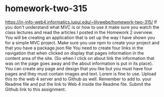 # homework-two-315
https://in-info-web4.informatics.iupui.edu/~lilywebe/homework-two-315/
If you don't understand what MVC is or how to use it make sure you watch the class lectures and read the articles I posted in the Homework 2 overview. 
You will be creating an application that is set up the way I have shown you for a simple MVC project. 
Make sure you use npm to create your project and that you have a package.json file
You need to create four links in the navigation that when clicked on display that pages information in the content area of the site. (So when I click on about link the information that was on the page goes away and the about information is put in its place).
You can create any page and design that you like but you must have four pages and they must contain images and text. Lorem is fine to use. 
Upload this to the web 4 server and to Github as well. Remember to add to. your Readme file and put the link to Web 4 inside the Readme file. 
Submit the Github link to this assignment. 
